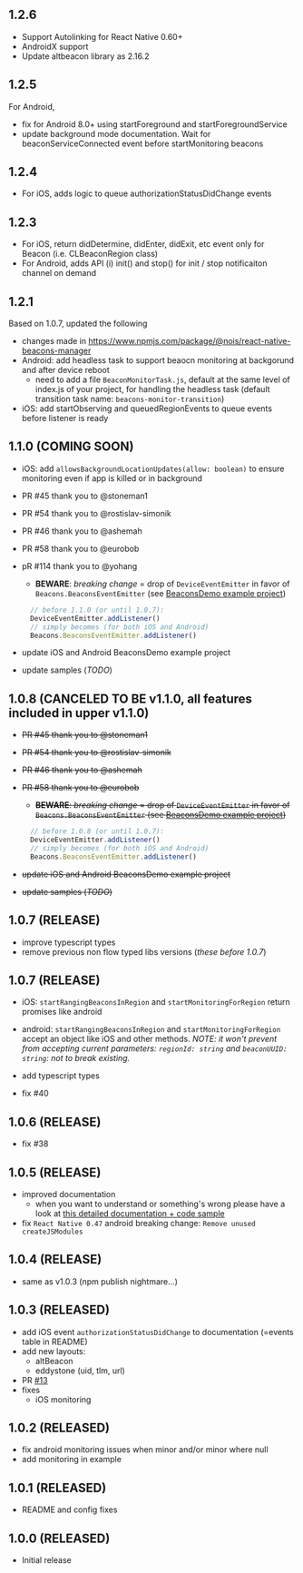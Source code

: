 ## 1.2.6
- Support Autolinking for React Native 0.60+
- AndroidX support
- Update altbeacon library as 2.16.2

## 1.2.5
For Android, 
- fix for Android 8.0+ using startForeground and startForegroundService
- update background mode documentation. Wait for beaconServiceConnected event before startMonitoring beacons

## 1.2.4
- For iOS, adds logic to queue authorizationStatusDidChange events 
  
## 1.2.3
- For iOS, return didDetermine, didEnter, didExit, etc event only for Beacon (i.e. CLBeaconRegion class)
- For Android, adds API (i) init() and stop() for init / stop notificaiton channel on demand

## 1.2.1
  Based on 1.0.7, updated the following
- changes made in https://www.npmjs.com/package/@nois/react-native-beacons-manager
- Android: add headless task to support beaocn monitoring at backgorund and after device reboot
  - need to add a file `BeaconMonitorTask.js`, default at the same level of index.js of your project, for handling the headless task (default transition task name: `beacons-monitor-transition`)
- iOS: add startObserving and queuedRegionEvents to queue events before listener is ready

## 1.1.0 (COMING SOON)
- iOS: add `allowsBackgroundLocationUpdates(allow: boolean)` to ensure monitoring even if app is killed or in background
- PR #45 thank you to @stoneman1
- PR #54 thank you to @rostislav-simonik
- PR #46 thank you to @ashemah
- PR #58 thank you to @eurobob
- pR #114 thank you to @yohang
  - **BEWARE**: *breaking change* = drop of  `DeviceEventEmitter` in favor of `Beacons.BeaconsEventEmitter` (see [BeaconsDemo example project](./examples/BeaconsDemo))
  ```javascript
    // before 1.1.0 (or until 1.0.7):
    DeviceEventEmitter.addListener()
    // simply becomes (for both iOS and Android)
    Beacons.BeaconsEventEmitter.addListener()
    ```

 - update iOS and Android BeaconsDemo example project
 - update samples (*TODO*)

## 1.0.8 (CANCELED TO BE v1.1.0, all features included in upper v1.1.0)
- ~~PR #45 thank you to @stoneman1~~
- ~~PR #54 thank you to @rostislav-simonik~~
- ~~PR #46 thank you to @ashemah~~
- ~~PR #58 thank you to @eurobob~~
  - ~~**BEWARE**: *breaking change* = drop of  `DeviceEventEmitter` in favor of `Beacons.BeaconsEventEmitter` (see [BeaconsDemo example project](./examples/BeaconsDemo))~~
  ```javascript
    // before 1.0.8 (or until 1.0.7):
    DeviceEventEmitter.addListener()
    // simply becomes (for both iOS and Android)
    Beacons.BeaconsEventEmitter.addListener()
    ```

 - ~~update iOS and Android BeaconsDemo example project~~
 - ~~update samples (*TODO*)~~


## 1.0.7 (RELEASE)

- improve typescript types
- remove previous non flow typed libs versions (*these before 1.0.7*)

## 1.0.7 (RELEASE)

- iOS: `startRangingBeaconsInRegion` and `startMonitoringForRegion` return promises like android

- android: `startRangingBeaconsInRegion` and `startMonitoringForRegion` accept an object like iOS and other methods. *NOTE: it won't prevent from accepting current parameters: `regionId: string` and `beaconUUID: string`: not to break existing.*

- add typescript types

- fix #40

## 1.0.6 (RELEASE)
- fix #38

## 1.0.5 (RELEASE)
 - improved documentation
   - when you want to understand or something's wrong please have a look at [this detailed documentation + code sample](https://github.com/MacKentoch/react-native-beacons-manager/tree/master/examples/samples)
 - fix `React Native 0.47` android breaking change: `Remove unused createJSModules`

## 1.0.4 (RELEASE)
 - same as v1.0.3 (npm publish nightmare...)

## 1.0.3 (RELEASED)
  - add iOS event `authorizationStatusDidChange` to documentation (=events table in README)
  - add new layouts:
    - altBeacon
    - eddystone (uid, tlm, url)
  - PR [#13](https://github.com/MacKentoch/react-native-beacons-manager/pull/13)
  - fixes
    - iOS monitoring

## 1.0.2 (RELEASED)
  - fix android monitoring issues when minor and/or minor where null
  - add monitoring in example

## 1.0.1 (RELEASED)
  - README and config fixes

## 1.0.0 (RELEASED)
  - Initial release
